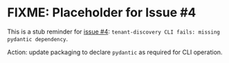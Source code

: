 # FIXME: Placeholder for Issue #4

This is a stub reminder for [issue #4](https://github.com/rysweet/simbuilder/issues/4):
`tenant-discovery CLI fails: missing pydantic dependency`.

Action: update packaging to declare `pydantic` as required for CLI operation.

<!-- FIXME: See issue #4 -->
